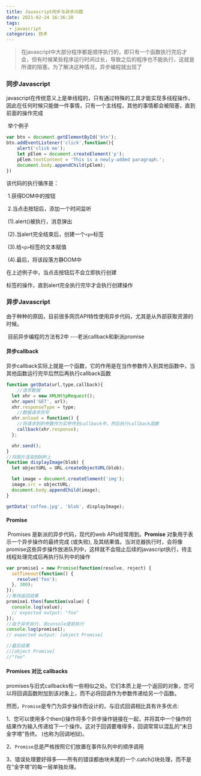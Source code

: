 ```yaml
---
title: Javascript同步与异步问题
date: 2021-02-24 16:36:20
tags: 
 - javascript
categories: 技术
---
```


> 在javascript中大部分程序都是顺序执行的，即只有一个函数执行完后才会，但有时候某些程序运行时间过长，导致之后的程序也不能执行，这就是所谓的阻塞。为了解决这种情况，异步编程就出现了



### 同步Javascript

​	javascript在传统意义上是单线程的，只有通过特殊的工具才能实现多线程操作，因此在任何时候只能做一件事情，只有一个主线程，其他的事情都会被阻塞，直到前面的操作完成

​	举个例子

```javascript
var btn = document.getElementById('btn');
btn.addEventListener('click',function(){
	alert('click me');
    let pElem = document.createElement('p');
  	pElem.textContent = 'This is a newly-added paragraph.';
  	document.body.appendChild(pElem);
})
```

该代码的执行循序是：

​	1.获得DOM中的按钮

​	2.当点击按钮后，添加一个时间监听

​		(1).alert()被执行，消息弹出

​		(2).当alert完全结束后，创建一个`<p>`标签

​		(3).给`<p>`标签的文本赋值

​		(4).最后，将该段落方静DOM中

在上述例子中，当点击按钮后不会立即执行创建<p>标签的操作，直到alert完全执行完毕才会执行创建操作



### 异步Javascript

​	由于种种的原因，目前很多网页API特性使用异步代码，尤其是从外部获取资源的时候。

​	目前异步编程的方法有2中 ---老派callback和新派promise



#### 异步callback

​	异步callback实际上就是一个函数，它的作用是在当作参数传入到其他函数中，当其他函数运行完毕后然后再执行callback函数

```javascript
function getData(url,type,callback){
    //请求数据
  let xhr = new XMLHttpRequest();
  xhr.open('GET', url);
  xhr.responseType = type;
	//数据请求完毕
  xhr.onload = function() {
    //将请求到的参数作为实参传到callback中，然后执行callback函数
    callback(xhr.response);
  };

  xhr.send();
}
//将图片渲染到DOM上
function displayImage(blob) {
  let objectURL = URL.createObjectURL(blob);

  let image = document.createElement('img');
  image.src = objectURL;
  document.body.appendChild(image);
}

getData('coffee.jpg', 'blob', displayImage);

```



#### Promise

​	Promises 是新派的异步代码，现代的web APIs经常用到。**Promise** 对象用于表示一个异步操作的最终完成 (或失败), 及其结果值。当浏览器执行时，会将像promise这些异步操作放进队列中，这样就不会阻止后续的javascript执行，待主线程处理完成后再执行队列中的操作

```javascript
var promise1 = new Promise(function(resolve, reject) {
  setTimeout(function() {
    resolve('foo');
  }, 300);
});
//等待返回结果
promise1.then(function(value) {
  console.log(value);
  // expected output: "foo"
});
//由于异步执行，该console提前执行
console.log(promise1);
// expected output: [object Promise]

//最后结果
//[object Promise]
//"foo"
```



#### Promises 对比 callbacks

​	promises与旧式callbacks有一些相似之处。它们本质上是一个返回的对象，您可以将回调函数附加到该对象上，而不必将回调作为参数传递给另一个函数。

​	然而，`Promise`是专门为异步操作而设计的，与旧式回调相比具有许多优点:

​		1、您可以使用多个then()操作将多个异步操作链接在一起，并将其中一个操作的结果作为输入传递给下一个操作。这对于回调要难得多，回调常常以混乱的“末日金字塔”告终。 (也称为回调地狱)。

​		2、`Promise`总是严格按照它们放置在事件队列中的顺序调用

​		3、错误处理要好得多——所有的错误都由块末尾的一个.catch()块处理，而不是在“金字塔”的每一层单独处理。


